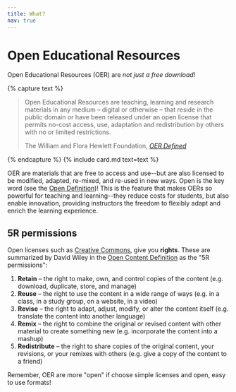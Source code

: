 ```yaml
---
title: What?
nav: true
--- 
```


# Open Educational Resources

Open Educational Resources (OER) are *not just a free download*!

{% capture text %}<blockquote class="blockquote">
<p>Open Educational Resources are teaching, learning and research materials in any medium – digital or otherwise – that reside in the public domain or have been released under an open license that permits no-cost access, use, adaptation and redistribution by others with no or limited restrictions.</p>
<div class="blockquote-footer text-right">The William and Flora Hewlett Foundation, <cite title="Source Title"><a href="https://hewlett.org/strategy/open-educational-resources/" target="_blank">OER Defined</a></cite></div>
</blockquote>{% endcapture %}
{% include card.md text=text %}

OER are materials that are free to access and use--but are also licensed to be modified, adapted, re-mixed, and re-used in new ways. 
<span class="fas fa-lock-open"></span> Open is the key word (see the [Open Definition](https://opendefinition.org/))!
This is the feature that makes OERs so powerful for teaching and learning--they reduce costs for students, but also enable innovation, providing instructors the freedom to flexibly adapt and enrich the learning experience.

## 5R permissions

Open licenses such as [Creative Commons](https://creativecommons.org/), give you **rights**.
These are summarized by David Wiley in the [Open Content Definition](http://opencontent.org/definition/) as the "5R permissions":

1. **Retain** – the right to make, own, and control copies of the content (e.g. download, duplicate, store, and manage)
2. **Reuse** – the right to use the content in a wide range of ways (e.g. in a class, in a study group, on a website, in a video)
3. **Revise** – the right to adapt, adjust, modify, or alter the content itself (e.g. translate the content into another language)
4. **Remix** – the right to combine the original or revised content with other material to create something new (e.g. incorporate the content into a mashup)
5. **Redistribute** – the right to share copies of the original content, your revisions, or your remixes with others (e.g. give a copy of the content to a friend)

Remember, OER are more "open" if choose simple licenses and open, easy to use formats!
